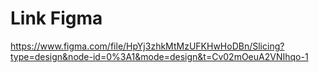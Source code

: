 # Link Figma

https://www.figma.com/file/HpYj3zhkMtMzUFKHwHoDBn/Slicing?type=design&node-id=0%3A1&mode=design&t=Cv02mOeuA2VNIhqo-1
